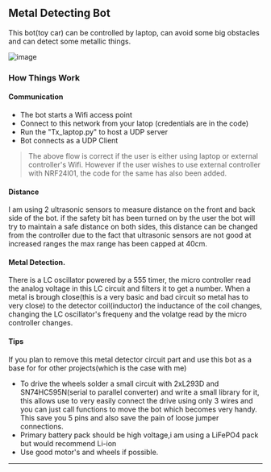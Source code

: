 ## Metal Detecting Bot

This bot(toy car) can be controlled by laptop, can avoid some big obstacles and can detect some metallic things.

![image](../images/bot.jpg)

### How Things Work

#### Communication
* The bot starts a Wifi access point
* Connect to this network from your latop (credentials are in the code)
* Run the "Tx_laptop.py" to host a UDP server 
* Bot connects as a UDP Client
>The above flow is correct if the user is either using laptop or external controller's Wifi.
>However if the user wishes to use external controller with NRF24l01, the code for the same has also been added.

#### Distance 

I am using 2 ultrasonic sensors to measure distance on the front and back side of the bot.
if the safety bit has been turned on by the user the bot will try to maintain a safe distance on both sides,
this distance can be changed from the controller due to the fact that ultrasonic sensors are not good at increased 
ranges the max range has been capped at 40cm.

#### Metal Detection.

There is a LC oscillator powered by a 555 timer, the micro controller read the analog voltage in this LC circuit
and filters it to get a number. When a metal is brough close(this is a very basic and bad circuit so metal has to very close)
to the detector coil(inductor) the inductance of the coil changes, changing the LC oscillator's frequeny and the volatge 
read by the micro controller changes.

#### Tips

If you plan to remove this metal detector circuit part and use this bot as a base for for other projects(which is the case with me)
* To drive the wheels solder a small circuit with 2xL293D and SN74HC595N(serial to parallel converter) and write a small 
library for it, this allows use to very easily connect the drive using only 3 wires and you can just call functions to move the bot
which becomes very handy. This save you 5 pins and also save the pain of loose jumper connections.
* Primary battery pack should be high voltage,i am using a LiFePO4 pack but would recommend Li-ion
* Use good motor's and wheels if possible.  


______________________________________________________________________________



